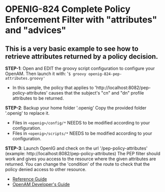 OPENIG-824 Complete Policy Enforcement Filter with "attributes" and "advices"
======
This is a very basic example to see how to retrieve attributes returned by a policy decision.
-------

**STEP-1**: Open and EDIT the groovy script configuration to configure your OpenAM. Then launch it with:
        '`$ groovy openig-824-pep-attributes.groovy'`
        

 - In this sample, the policy that applies to 'http://localhost:8082/pep-policy-attributes' causes that the subject's "cn" and "dn" profile attributes to be returned.
  
**STEP-2**: Backup your home folder '.openig'
        Copy the provided folder '.openig' to replace it.
        
 - Files in `<openig>/config/*`                                  NEEDS to be modified according to your configuration.
 - Files in `<openig>/scripts/*`                                 NEEDS to be modified according to your configuration.                

**STEP-3**: Launch OpenIG and check on the url '<openig-url>/pep-policy-attributes' (example: http://localhost:8082/pep-policy-attributes)
        The PEP filter should work and gives you access to the resource where the given attributes are returned.
        You can change the 'condition' of the route to check that the policy denied access to other resource.
        
* [Reference Guide](http://openig.forgerock.org/doc/bootstrap/reference/index.html#PolicyEnforcementFilter)
* [OpenAM Developer's Guide](http://openam.forgerock.org/doc/bootstrap/dev-guide/index.html#rest-api-authz-policy-decisions)
